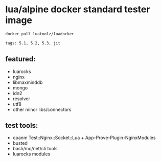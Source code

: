 # lua/alpine docker standard tester image
```bash
docker pull luatoolz/luadocker

tags: 5.1, 5.2, 5.3, jit
```

## featured:
- luarocks
- nginx
- libmaxminddb
- mongo
- idn2
- resolver
- utf8
- other minor libs/connectors

## test tools:
- cpanm Test::Nginx::Socket::Lua + App-Prove-Plugin-NginxModules
- busted
- bash/mc/net/cli tools
- luarocks modules
